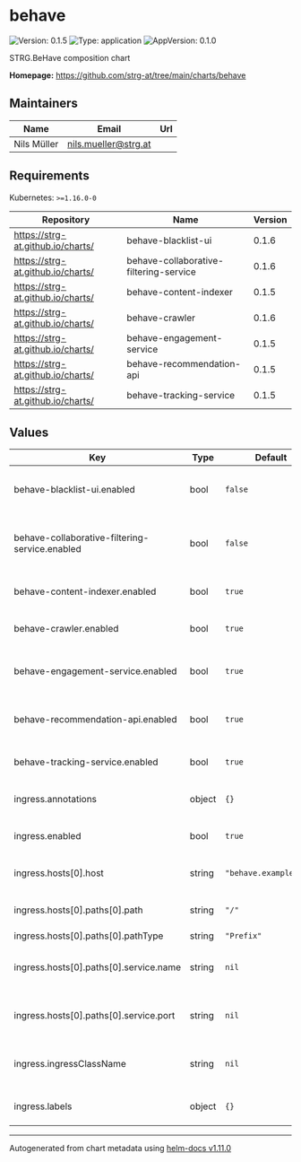 # behave

![Version: 0.1.5](https://img.shields.io/badge/Version-0.1.5-informational?style=flat-square) ![Type: application](https://img.shields.io/badge/Type-application-informational?style=flat-square) ![AppVersion: 0.1.0](https://img.shields.io/badge/AppVersion-0.1.0-informational?style=flat-square)

STRG.BeHave composition chart

**Homepage:** <https://github.com/strg-at/tree/main/charts/behave>

## Maintainers

| Name | Email | Url |
| ---- | ------ | --- |
| Nils Müller | <nils.mueller@strg.at> |  |

## Requirements

Kubernetes: `>=1.16.0-0`

| Repository | Name | Version |
|------------|------|---------|
| https://strg-at.github.io/charts/ | behave-blacklist-ui | 0.1.6 |
| https://strg-at.github.io/charts/ | behave-collaborative-filtering-service | 0.1.6 |
| https://strg-at.github.io/charts/ | behave-content-indexer | 0.1.5 |
| https://strg-at.github.io/charts/ | behave-crawler | 0.1.6 |
| https://strg-at.github.io/charts/ | behave-engagement-service | 0.1.5 |
| https://strg-at.github.io/charts/ | behave-recommendation-api | 0.1.5 |
| https://strg-at.github.io/charts/ | behave-tracking-service | 0.1.5 |

## Values

| Key | Type | Default | Description |
|-----|------|---------|-------------|
| behave-blacklist-ui.enabled | bool | `false` | Enable the behave-blacklist-ui subchart |
| behave-collaborative-filtering-service.enabled | bool | `false` | Enable the behave-collaborative-filtering-service subchart |
| behave-content-indexer.enabled | bool | `true` | Enable the behave-content-indexer subchart |
| behave-crawler.enabled | bool | `true` | Enable the behave-crawler subchart |
| behave-engagement-service.enabled | bool | `true` | Enable the behave-engagement-service subchart |
| behave-recommendation-api.enabled | bool | `true` | Enable the behave-recommendation-api subchart |
| behave-tracking-service.enabled | bool | `true` | Enable the behave-tracking-service subchart |
| ingress.annotations | object | `{}` | Provide additional annotations which may be required. |
| ingress.enabled | bool | `true` | Enables or disables the ingress |
| ingress.hosts[0].host | string | `"behave.example.com"` | Host address. Helm template can be passed. |
| ingress.hosts[0].paths[0].path | string | `"/"` | Path. Helm template can be passed. |
| ingress.hosts[0].paths[0].pathType | string | `"Prefix"` | PathType. |
| ingress.hosts[0].paths[0].service.name | string | `nil` | Overrides the service name reference for this path |
| ingress.hosts[0].paths[0].service.port | string | `nil` | Overrides the service port reference for this path |
| ingress.ingressClassName | string | `nil` | Set the ingressClass that is used for this ingress. |
| ingress.labels | object | `{}` | Provide additional labels which may be required. |

----------------------------------------------
Autogenerated from chart metadata using [helm-docs v1.11.0](https://github.com/norwoodj/helm-docs/releases/v1.11.0)
